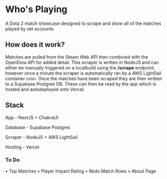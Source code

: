 # Who's Playing

A Dota 2 match showcase designed to scrape and show all of the matches played by set accounts

## How does it work?

Matches are pulled from the Steam Web API then combined with the OpenDota API for added detail. This scraper is written in NodeJS and can either be manually triggered on a localbuild using the **/scrape** endpoint, however once a minute the scraper is automatically ran by a AWS LightSail container cron. Once the matches have been scraped they are then written to a Supabase Postgres DB. These can then be read by the app which is hosted and autodeployed onto Vercel. 

## Stack

App - NextJS + ChakraUI 

Database - Supabase Postgres

Scraper - NodeJS + AWS LightSail

Hosting - Vercel

### To Do

• Top Matches
• Player Impact Rating
• Redo Match Rows
• About Page

